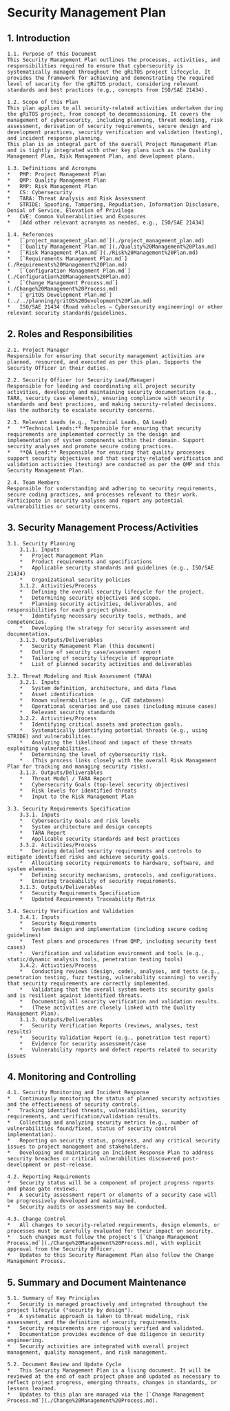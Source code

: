 # Security Management Plan

## 1. Introduction
    1.1. Purpose of this Document
    This Security Management Plan outlines the processes, activities, and responsibilities required to ensure that cybersecurity is systematically managed throughout the gRiTOS project lifecycle. It provides the framework for achieving and demonstrating the required level of security for the gRiTOS product, considering relevant standards and best practices (e.g., concepts from ISO/SAE 21434).

    1.2. Scope of this Plan
    This plan applies to all security-related activities undertaken during the gRiTOS project, from concept to decommissioning. It covers the management of cybersecurity, including planning, threat modeling, risk assessment, derivation of security requirements, secure design and development practices, security verification and validation (testing), and incident response planning.
    This plan is an integral part of the overall Project Management Plan and is tightly integrated with other key plans such as the Quality Management Plan, Risk Management Plan, and development plans.

    1.3. Definitions and Acronyms
    *   PMP: Project Management Plan
    *   QMP: Quality Management Plan
    *   RMP: Risk Management Plan
    *   CS: Cybersecurity
    *   TARA: Threat Analysis and Risk Assessment
    *   STRIDE: Spoofing, Tampering, Repudiation, Information Disclosure, Denial of Service, Elevation of Privilege
    *   CVE: Common Vulnerabilities and Exposures
    *   [Add other relevant acronyms as needed, e.g., ISO/SAE 21434]

    1.4. References
    *   [`project_management_plan.md`](./project_management_plan.md)
    *   [`Quality Management Plan.md`](./Quality%20Management%20Plan.md)
    *   [`Risk Management Plan.md`](./Risk%20Management%20Plan.md)
    *   [`Requirements Management Plan.md`](./Requirements%20Management%20Plan.md)
    *   [`Configuration Management Plan.md`](./Configuration%20Management%20Plan.md)
    *   [`Change Management Process.md`](./Change%20Management%20Process.md)
    *   [`gritOS Development Plan.md`](../../planning/gritOS%20Development%20Plan.md)
    *   ISO/SAE 21434 (Road vehicles – Cybersecurity engineering) or other relevant security standards/guidelines.

## 2. Roles and Responsibilities
    2.1. Project Manager
    Responsible for ensuring that security management activities are planned, resourced, and executed as per this plan. Supports the Security Officer in their duties.

    2.2. Security Officer (or Security Lead/Manager)
    Responsible for leading and coordinating all project security activities, developing and maintaining security documentation (e.g., TARA, security case elements), ensuring compliance with security standards and best practices, and making security-related decisions. Has the authority to escalate security concerns.

    2.3. Relevant Leads (e.g., Technical Leads, QA Lead)
    *   **Technical Leads:** Responsible for ensuring that security requirements are implemented correctly in the design and implementation of system components within their domain. Support security analyses and promote secure coding practices.
    *   **QA Lead:** Responsible for ensuring that quality processes support security objectives and that security-related verification and validation activities (testing) are conducted as per the QMP and this Security Management Plan.

    2.4. Team Members
    Responsible for understanding and adhering to security requirements, secure coding practices, and processes relevant to their work. Participate in security analyses and report any potential vulnerabilities or security concerns.

## 3. Security Management Process/Activities
    3.1. Security Planning
        3.1.1. Inputs
        *   Project Management Plan
        *   Product requirements and specifications
        *   Applicable security standards and guidelines (e.g., ISO/SAE 21434)
        *   Organizational security policies
        3.1.2. Activities/Process
        *   Defining the overall security lifecycle for the project.
        *   Determining security objectives and scope.
        *   Planning security activities, deliverables, and responsibilities for each project phase.
        *   Identifying necessary security tools, methods, and competencies.
        *   Developing the strategy for security assessment and documentation.
        3.1.3. Outputs/Deliverables
        *   Security Management Plan (this document)
        *   Outline of security case/assessment report
        *   Tailoring of security lifecycle if appropriate
        *   List of planned security activities and deliverables

    3.2. Threat Modeling and Risk Assessment (TARA)
        3.2.1. Inputs
        *   System definition, architecture, and data flows
        *   Asset identification
        *   Known vulnerabilities (e.g., CVE databases)
        *   Operational scenarios and use cases (including misuse cases)
        *   Relevant security standards
        3.2.2. Activities/Process
        *   Identifying critical assets and protection goals.
        *   Systematically identifying potential threats (e.g., using STRIDE) and vulnerabilities.
        *   Analyzing the likelihood and impact of these threats exploiting vulnerabilities.
        *   Determining the level of cybersecurity risk.
        *   (This process links closely with the overall Risk Management Plan for tracking and managing security risks).
        3.1.3. Outputs/Deliverables
        *   Threat Model / TARA Report
        *   Cybersecurity Goals (top-level security objectives)
        *   Risk levels for identified threats
        *   Input to the Risk Management Plan

    3.3. Security Requirements Specification
        3.3.1. Inputs
        *   Cybersecurity Goals and risk levels
        *   System architecture and design concepts
        *   TARA Report
        *   Applicable security standards and best practices
        3.3.2. Activities/Process
        *   Deriving detailed security requirements and controls to mitigate identified risks and achieve security goals.
        *   Allocating security requirements to hardware, software, and system elements.
        *   Defining security mechanisms, protocols, and configurations.
        *   Ensuring traceability of security requirements.
        3.1.3. Outputs/Deliverables
        *   Security Requirements Specification
        *   Updated Requirements Traceability Matrix

    3.4. Security Verification and Validation
        3.4.1. Inputs
        *   Security Requirements
        *   System design and implementation (including secure coding guidelines)
        *   Test plans and procedures (from QMP, including security test cases)
        *   Verification and validation environment and tools (e.g., static/dynamic analysis tools, penetration testing tools)
        3.4.2. Activities/Process
        *   Conducting reviews (design, code), analyses, and tests (e.g., penetration testing, fuzz testing, vulnerability scanning) to verify that security requirements are correctly implemented.
        *   Validating that the overall system meets its security goals and is resilient against identified threats.
        *   Documenting all security verification and validation results.
        *   (These activities are closely linked with the Quality Management Plan).
        3.1.3. Outputs/Deliverables
        *   Security Verification Reports (reviews, analyses, test results)
        *   Security Validation Report (e.g., penetration test report)
        *   Evidence for security assessment/case
        *   Vulnerability reports and defect reports related to security issues

## 4. Monitoring and Controlling
    4.1. Security Monitoring and Incident Response
    *   Continuously monitoring the status of planned security activities and the effectiveness of security controls.
    *   Tracking identified threats, vulnerabilities, security requirements, and verification/validation results.
    *   Collecting and analyzing security metrics (e.g., number of vulnerabilities found/fixed, status of security control implementation).
    *   Reporting on security status, progress, and any critical security issues to project management and stakeholders.
    *   Developing and maintaining an Incident Response Plan to address security breaches or critical vulnerabilities discovered post-development or post-release.

    4.2. Reporting Requirements
    *   Security status will be a component of project progress reports and phase gate reviews.
    *   A security assessment report or elements of a security case will be progressively developed and maintained.
    *   Security audits or assessments may be conducted.

    4.3. Change Control
    *   All changes to security-related requirements, design elements, or processes must be carefully evaluated for their impact on security.
    *   Such changes must follow the project's [`Change Management Process.md`](./Change%20Management%20Process.md), with explicit approval from the Security Officer.
    *   Updates to this Security Management Plan also follow the Change Management Process.

## 5. Summary and Document Maintenance
    5.1. Summary of Key Principles
    *   Security is managed proactively and integrated throughout the project lifecycle ("security by design").
    *   A systematic approach is taken to threat modeling, risk assessment, and the definition of security requirements.
    *   Security requirements are rigorously verified and validated.
    *   Documentation provides evidence of due diligence in security engineering.
    *   Security activities are integrated with overall project management, quality management, and risk management.

    5.2. Document Review and Update Cycle
    *   This Security Management Plan is a living document. It will be reviewed at the end of each project phase and updated as necessary to reflect project progress, emerging threats, changes in standards, or lessons learned.
    *   Updates to this plan are managed via the [`Change Management Process.md`](./Change%20Management%20Process.md).
```
